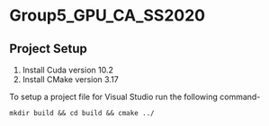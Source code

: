 # Group5_GPU_CA_SS2020


## Project Setup 

1. Install Cuda version 10.2 
2. Install CMake version 3.17

To setup a project file for Visual Studio run the following command- 

`mkdir build && cd build && cmake ../`